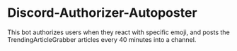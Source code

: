 # Discord-Authorizer-Autoposter
This bot authorizes users when they react with specific emoji, and posts the TrendingArticleGrabber articles every 40 minutes into a channel.

